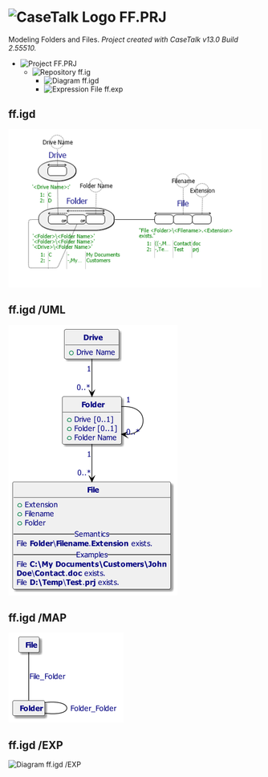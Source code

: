 ﻿# ![CaseTalk Logo](https://www.casetalk.com/images/icons/casetalk.png) FF.PRJ
Modeling Folders and Files.
*Project created with CaseTalk v13.0 Build 2.55510.*

* ![Project](https://www.casetalk.com/images/icons/prj.png) FF.PRJ
  * ![Repository](https://www.casetalk.com/images/icons/ig.png) ff.ig
    * ![Diagram](https://www.casetalk.com/images/icons/igd.png) ff.igd
    * ![Expression File](https://www.casetalk.com/images/icons/exp.png) ff.exp
## ff.igd
![Diagram ff.igd](ff.png)
## ff.igd /UML
![Diagram ff.igd /UML](ff.uml.png)
## ff.igd /MAP
![Diagram ff.igd /MAP](ff.map.png)
## ff.igd /EXP
![Diagram ff.igd /EXP](ff.exp.png)
